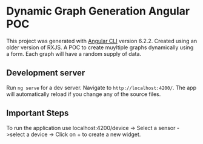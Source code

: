 # Dynamic Graph Generation Angular POC

This project was generated with [Angular CLI](https://github.com/angular/angular-cli) version 6.2.2. Created using an older version of RXJS. A POC to create muyltiple graphs dynamically using a form. Each graph will have a random supply of data.  

## Development server

Run `ng serve` for a dev server. Navigate to `http://localhost:4200/`. The app will automatically reload if you change any of the source files.

## Important Steps

To run the application use localhost:4200/device -> Select a sensor - >select a device -> Click on + to create a new widget.


